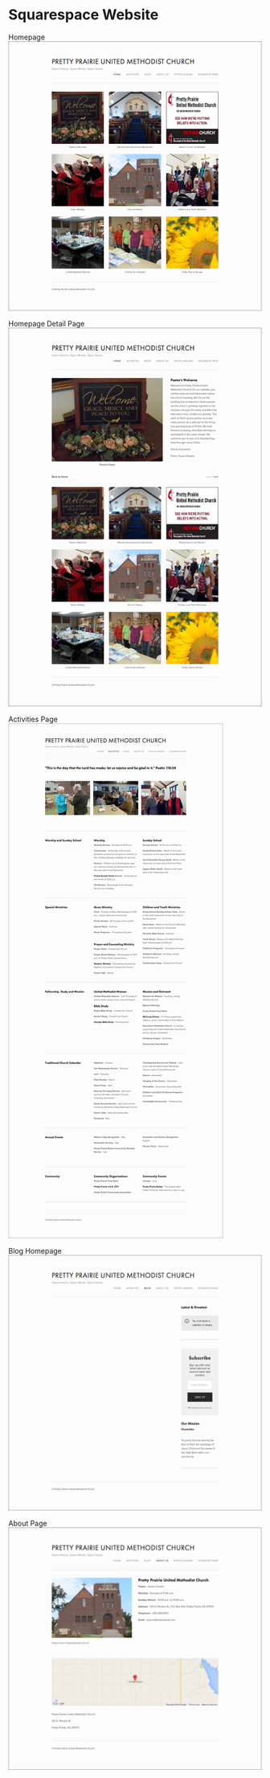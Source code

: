 # Squarespace Website

Homepage
![](images/original-website-homepage.png)

Homepage Detail Page
![](images/original-website-homepage-detail.png)

Activities Page
![](images/original-website-activities.png)

Blog Homepage
![](images/original-website-blog.png)

About Page
![](images/original-website-about.png)


